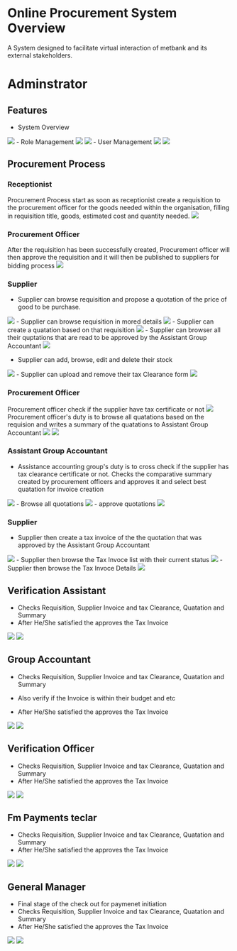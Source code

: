 # Online Procurement System Overview
A System designed to facilitate virtual interaction of metbank and its external stakeholders.

# Adminstrator

## Features
- System Overview
<img  src="/public/img/overview.png"/> 
- Role Management
<img  src="/public/img/roleindex.png"/> 
<img  src="/public/img/addrole.png"/> 
- User Management
<img  src="/public/img/userindex.png"/>
<img  src="/public/img/useraddrole.png"/>

## Procurement Process

### Receptionist
Procurement Process start as soon as receptionist create a requisition to the procurement officer for the goods needed within the organisation, filling in requisition title, goods, estimated cost and quantity needed.
<img  src="/public/img/1.png"/> 

### Procurement Officer
After the requisition has been successfully created, Procurement officer will then approve the requisition and it will then be published to suppliers for bidding process
<img  src="/public/img/2.png"/>

### Supplier
 - Supplier can browse requisition and propose a quotation of the price of good to be purchase.
 <img  src="/public/img/4.png"/>
 - Supplier can browse requisition in mored details
 <img  src="/public/img/5.png"/>
  - Supplier can create a quatation based on that requisition
 <img  src="/public/img/6.png"/>
 - Supplier can browser all their quptations that are read to be approved by the Assistant Group Accountant
 <img  src="/public/img/7.png"/>

 - Supplier can add, browse, edit and delete their stock
 <img  src="/public/img/3.png"/>
 - Supplier can upload and remove their tax Clearance form
<img  src="/public/img/7.png"/>

### Procurement Officer
Procurement officer check if the supplier have tax certificate or not
<img  src="/public/img/11.png"/>
Procurement officer's duty is to browse all quatations based on the requision and writes a summary of the quatations  to Assistant Group Accountant
<img  src="/public/img/9.png"/>
<img  src="/public/img/10.png"/>


### Assistant Group Accountant
- Assistance accounting group's duty is to cross check if the supplier has tax clearance certificate or not. Checks the comparative summary created by procurement officers and approves it and select best quatation for invoice creation
<img  src="/public/img/11.png"/>
- Browse all quotations
<img  src="/public/img/13.png"/>
- approve quotations
<img  src="/public/img/14.png"/>

### Supplier
- Supplier then create a tax invoice of the the quotation that was approved by the Assistant Group Accountant
<img  src="/public/img/15.png"/>
- Supplier then browse the Tax Invoce list with their current status
<img  src="/public/img/16.png"/>
- Supplier then browse the Tax Invoce Details
<img  src="/public/img/17.png"/>

## Verification Assistant
- Checks Requisition, Supplier Invoice and tax Clearance, Quatation and Summary
- After He/She satisfied the approves the Tax Invoice

<img  src="/public/img/18.png"/>
<img  src="/public/img/19.png"/>

## Group Accountant
- Checks Requisition, Supplier Invoice and tax Clearance, Quatation and Summary

- Also verify if the Invoice is within their budget and etc
- After He/She satisfied the approves the Tax Invoice

<img  src="/public/img/20.png"/>
<img  src="/public/img/21.png"/>

## Verification Officer
- Checks Requisition, Supplier Invoice and tax Clearance, Quatation and Summary
- After He/She satisfied the approves the Tax Invoice

<img  src="/public/img/21.png"/>
<img  src="/public/img/22.png"/>

## Fm Payments teclar
- Checks Requisition, Supplier Invoice and tax Clearance, Quatation and Summary
- After He/She satisfied the approves the Tax Invoice

<img  src="/public/img/21.png"/>
<img  src="/public/img/23.png"/>

## General Manager
- Final stage of the check out for paymenet initiation
- Checks Requisition, Supplier Invoice and tax Clearance, Quatation and Summary
- After He/She satisfied the approves the Tax Invoice

<img  src="/public/img/24.png"/>
<img  src="/public/img/24.png"/>



